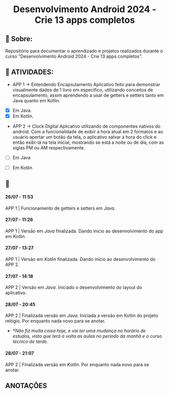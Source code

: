 <h1 align="center"> Desenvolvimento Android 2024 - Crie 13 apps completos </h1>

## :scroll: Sobre:
Repositório para documentar o aprendizado e projetos realizados durante o curso "Desenvolvimento Android 2024 - Crie 13 apps completos".<br>

## :newspaper: ATIVIDADES:

- APP 1 -> Entendendo Encapsulamento
Aplicativo feito para demonstrar visualmente dados de 1 livro em especifico, utilizando conceitos de encapsulamento, assim aprendendo a usar de getters e setters tanto em Java quanto em Kotlin.
- [x] Em Java.
- [x] Em Kotlin.

- APP 2 -> Clock Digital
Aplicativo utilizando de componentes nativos do android. Com a funcionalidade de exibir a hora atual em 2 formatos e ao usuário apertar um botão da tela, o aplicativo salvar a hora do click e então exibi-lá na tela inicial, mostrando se está a noite ou de dia, com as siglas PM ou AM respectivamente.
- [ ] Em Java
- [ ] Em Kotlin


## :scroll:
#### 26/07 - 11:53
APP 1 | Funcionamento de getters e setters em *Java*.

#### 27/07 - 11:26
APP 1 | Versão em *Java* finalizada. Dando inicio ao desenvolvimento do app em *Kotlin*.

#### 27/07 - 13:27
APP 1 | Versão em *Kotlin* finalizada. Dando inicio ao desenvolvimento do APP 2.

#### 27/07 - 14:18
APP 2 | Versão em *Java*. Iniciado o desenvolvimento do layout do aplicativo.

#### 28/07 - 20:45
APP 2 | Finalizada versão em *Java*. Iniciada a versão em Kotlin do projeto relógio. Por enquanto nada novo para se anotar.
* **Não fiz muita coisa hoje, e vai ter uma mudança no horário de estudos, visto que terá a volta as aulas no período da manhã e o curso técnico de tarde.*

#### 28/07 - 21:07
APP 2 | Finalizada versão em *Kotlin*. Por enquanto nada novo para se anotar.

## ANOTAÇÕES

